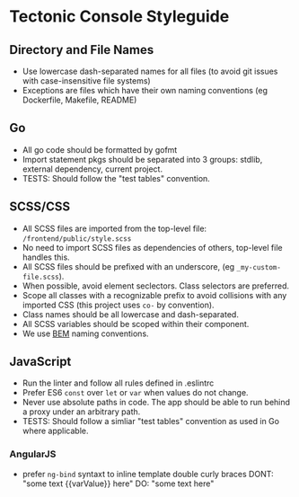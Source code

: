 # Tectonic Console Styleguide

## Directory and File Names

- Use lowercase dash-separated names for all files (to avoid git issues with case-insensitive file systems)
- Exceptions are files which have their own naming conventions (eg Dockerfile, Makefile, README)

## Go

- All go code should be formatted by gofmt
- Import statement pkgs should be separated into 3 groups: stdlib, external dependency, current project.
- TESTS: Should follow the "test tables" convention.

## SCSS/CSS

- All SCSS files are imported from the top-level file: `/frontend/public/style.scss`
- No need to import SCSS files as dependencies of others, top-level file handles this.
- All SCSS files should be prefixed with an underscore, (eg `_my-custom-file.scss`).
- When possible, avoid element seclectors. Class selectors are preferred.
- Scope all classes with a recognizable prefix to avoid collisions with any imported CSS (this project uses `co-` by convention).
- Class names should be all lowercase and dash-separated.
- All SCSS variables should be scoped within their component.
- We use [BEM](http://getbem.com) naming conventions.

## JavaScript

- Run the linter and follow all rules defined in .eslintrc
- Prefer ES6 `const` over `let` or `var` when values do not change.
- Never use absolute paths in code. The app should be able to run behind a proxy under an arbitrary path.
- TESTS: Should follow a simliar "test tables" convention as used in Go where applicable.

### AngularJS

- prefer `ng-bind` syntaxt to inline template double curly braces
  DONT: "some text {{varValue}} here"
  DO: "some text <span ng-bind="varValue"></span> here"

